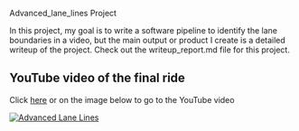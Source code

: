 Advanced_lane_lines Project

In this project, my goal is to write a software pipeline to identify the lane boundaries in a video, but the main output or product I create is a detailed writeup of the project. Check out the writeup_report.md file for this project.

## YouTube video of the final ride
Click [here](https://youtu.be/9WiEj0LNV6s) or on the image below to go to the YouTube video<p>
[![Advanced Lane Lines](https://img.youtube.com/vi/9WiEj0LNV6s/0.jpg)](https://youtu.be/9WiEj0LNV6s)
